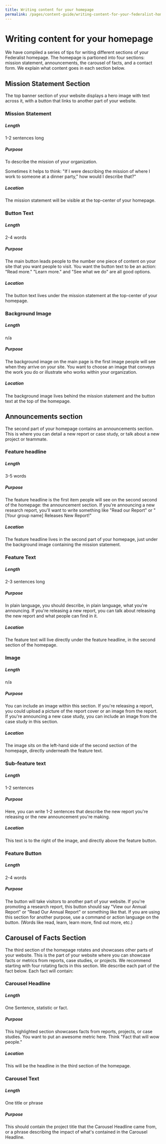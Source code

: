 ```yaml
---
title: Writing content for your homepage
permalink: /pages/content-guide/writing-content-for-your-federalist-homepage/
---
```


# Writing content for your homepage

We have compiled a series of tips for writing different sections of your Federalist homepage. The homepage is partioned into four sections: mission statement, announcements, the carousel of facts, and a contact form. We explain what content goes in each section below.

## Mission Statement Section

The top banner section of your website displays a hero image with text across it, with a button that links to another part of your website.

### Mission Statement

##### Length

1-2 sentences long

##### Purpose

To describe the mission of your organization.

Sometimes it helps to think: "If I were describing the mission of where I work to someone at a dinner party," how would I describe that?"

##### Location

The mission statement will be visible at the top-center of your homepage.

### Button Text

##### Length

2-4 words

##### Purpose

The main button leads people to the number one piece of content on your site that you want people to visit. You want the button text to be an action: "Read more." "Learn more." and "See what we do" are all good options.

##### Location

The button text lives under the mission statement at the top-center of your homepage.

### Background Image

##### Length

n/a

##### Purpose

The background image on the main page is the first image people will see when they arrive on your site. You want to choose an image that conveys the work you do or illustrate who works within your organization.

##### Location

The background image lives behind the mission statement and the button text at the top of the homepage.

## Announcements section

The second part of your homepage contains an announcements section. This is where you can detail a new report or case study, or talk about a new project or teammate.

### Feature headline

##### Length

3-5 words

##### Purpose

The feature headline is the first item people will see on the second second of the homepage: the announcement section. If you're announcing a new research report, you'll want to write something like "Read our Report" or "[Your group name] Releases New Report!"

##### Location

The feature headline lives in the second part of your homepage, just under the background image containing the mission statement.

### Feature Text

##### Length

2-3 sentences long

##### Purpose

In plain language, you should describe, in plain language, what you're announcing. If you're releasing a new report, you can talk about releasing the new report and what people can find in it.

##### Location

The feature text will live directly under the feature headline, in the second section of the homepage.

### Image

##### Length

n/a

##### Purpose

You can include an image within this section. If you're releasing a report, you could upload a picture of the report cover or an image from the report. If you're announcing a new case study, you can include an image from the case study in this section.

##### Location

The image sits on the left-hand side of the second section of the homepage, directly underneath the feature text.

### Sub-feature text

##### Length

1-2 sentences

##### Purpose

Here, you can write 1-2 sentences that describe the new report you're releasing or the new announcement you're making.

##### Location

This text is to the right of the image, and directly above the feature button.

### Feature Button

##### Length

2-4 words

##### Purpose

The button will take visitors to another part of your website. If you're promoting a research report, this button should say "View our Annual Report" or "Read Our Annual Report" or something like that. If you are using this section for another purpose, use a command or action language on the button. (Words like read, learn, learn more, find out more, etc.)

## Carousel of Facts Section

The third section of the homepage rotates and showcases other parts of your website. This is the part of your website where you can showcase facts or metrics from reports, case studies, or projects. We recommend starting with four rotating facts in this section. We describe each part of the fact below. Each fact will contain:

### Carousel Headline

##### Length

One Sentence, statistic or fact.

##### Purpose

This highlighted section showcases facts from reports, projects, or case studies. You want to put an awesome metric here. Think "Fact that will wow people."

##### Location

This will be the headline in the third section of the homepage.

### Carousel Text

##### Length

One title or phrase

##### Purpose

This should contain the project title that the Carousel Headline came from, or a phrase describing the impact of what's contained in the Carousel Headline.
